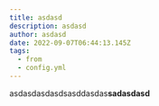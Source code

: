 ```yaml
---
title: asdasd
description: asdasd
author: asdasd
date: 2022-09-07T06:44:13.145Z
tags:
  - from
  - config.yml
---
```

asdasdasdasdsasddasdas**sadasdasd**